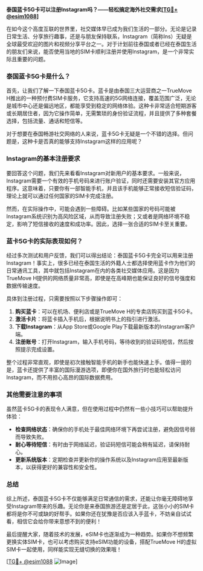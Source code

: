 **泰国蓝卡5G卡可以注册Instagram吗？——轻松搞定海外社交需求[[TG💪+ @esim1088](https://t.me/s/esim1088)]**

在如今这个高度互联的世界里，社交媒体早已成为我们生活的一部分。无论是记录日常生活、分享旅行趣事，还是与朋友保持联系，Instagram（简称Ins）无疑是全球最受欢迎的图片和视频分享平台之一。对于计划前往泰国或者已经在泰国生活的朋友们来说，能否使用当地的SIM卡顺利注册并使用Instagram，是一个非常实际且重要的问题。

### 泰国蓝卡5G卡是什么？

首先，让我们了解一下泰国蓝卡5G卡。蓝卡是由泰国三大运营商之一TrueMove H推出的一种预付费SIM卡服务，它支持高速的5G网络连接，覆盖范围广泛，无论是城市中心还是偏远地区，都能享受到稳定的网络体验。这种卡非常适合短期游客或长期居住者，因为它操作简单，无需繁琐的身份验证流程，并且提供了多种套餐选择，包括流量、通话和短信等。

对于想要在泰国畅游社交网络的人来说，蓝卡5G卡无疑是一个不错的选择。但问题是，这种卡是否真的能够支持Instagram这样的应用呢？

### Instagram的基本注册要求

要回答这个问题，我们先来看看Instagram对新用户的基本要求。一般来说，Instagram需要一个有效的手机号码来进行账户验证，同时还需要安装其官方应用程序。这意味着，只要你有一部智能手机，并且该手机能够正常接收短信验证码，理论上就可以通过任何国家的SIM卡完成注册。

然而，在实际操作中，可能会遇到一些障碍。比如某些国家的号码可能被Instagram系统识别为高风险区域，从而导致注册失败；又或者是网络环境不稳定，影响了短信接收的速度和成功率。因此，选择一张合适的SIM卡至关重要。

### 蓝卡5G卡的实际表现如何？

经过多次测试和用户反馈，我们可以得出结论：泰国蓝卡5G卡完全可以用来注册Instagram！事实上，很多已经在泰国生活的外籍人士都选择使用蓝卡作为他们的日常通讯工具，其中就包括Instagram在内的各类社交媒体应用。这是因为TrueMove H提供的网络质量非常高，即使是在高峰期也能保证良好的信号强度和数据传输速度。

具体到注册过程，只需要按照以下步骤操作即可：

1. **购买蓝卡**：可以在机场、便利店或是TrueMove H的专卖店购买到蓝卡5G卡。
2. **激活卡片**：将蓝卡插入手机后，根据说明书上的指引进行激活。
3. **下载Instagram**：从App Store或Google Play下载最新版本的Instagram客户端。
4. **注册账号**：打开Instagram，输入手机号码，等待收到的验证码短信，然后按照提示完成设置。

整个过程非常直观，即使是初次接触智能手机的新手也能快速上手。值得一提的是，蓝卡还提供了丰富的国际漫游选项，即便你在国外旅行时也能轻松访问Instagram，而不用担心高昂的国际数据费用。

### 其他需要注意的事项

虽然蓝卡5G卡的表现令人满意，但在使用过程中仍然有一些小技巧可以帮助提升体验：

- **检查网络状态**：确保你的手机处于最佳网络环境下再尝试注册，避免因信号弱而导致失败。
- **耐心等待短信**：有时由于网络延迟，验证码短信可能会稍有延迟，请保持耐心。
- **更新系统版本**：定期检查并更新你的操作系统以及Instagram应用至最新版本，以获得更好的兼容性和安全性。

### 总结

综上所述，泰国蓝卡5G卡不仅能够满足日常通信的需求，还能让你毫无障碍地享受Instagram带来的乐趣。无论你是来泰国旅游还是定居于此，这张小小的SIM卡都将是你不可或缺的好帮手。如果你还在犹豫是否应该入手蓝卡，不妨亲自试试看，相信它会给你带来意想不到的便利！

最后提醒大家，随着技术的发展，eSIM卡也逐渐成为一种趋势。如果你不想频繁更换实体SIM卡，也可以考虑购买支持eSIM功能的设备，搭配TrueMove H的虚拟SIM卡一起使用，同样能实现无缝切换的效果哦！

[[TG💪+ @esim1088](https://t.me/s/esim1088) ![Image](https://i.postimg.cc/4NQfJmqS/Snipaste-2025-05-13-00-14-12.png)]
